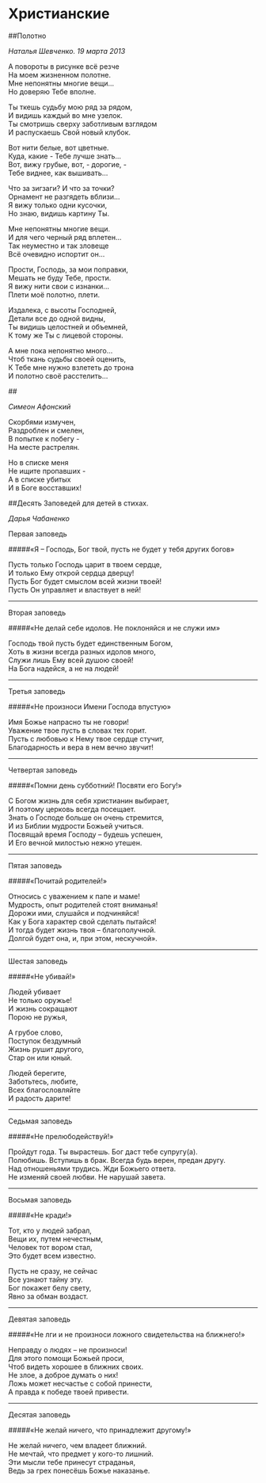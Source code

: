 # Христианские

##Полотно<footer><cite>Наталья Шевченко. 19 марта 2013</cite></footer>

А повороты в рисунке всё резче  
На моем жизненном полотне.  
Мне непонятны многие вещи...  
Но доверяю Тебе вполне.

Ты ткешь судьбу мою ряд за рядом,  
И видишь каждый во мне узелок.  
Ты смотришь сверху заботливым взглядом  
И распускаешь Свой новый клубок.

Вот нити белые, вот цветные.  
Куда, какие - Тебе лучше знать...  
Вот, вижу грубые, вот, - дорогие, -  
Тебе виднее, как вышивать...

Что за зигзаги? И что за точки?  
Орнамент не разгядеть вблизи...  
Я вижу только одни кусочки,  
Но знаю, видишь картину Ты. 

Мне непонятны многие вещи.  
И для чего черный ряд вплетен...  
Так неуместно и так зловеще  
Всё очевидно испортит он...

Прости, Господь, за мои поправки,  
Мешать не буду Тебе, прости.  
Я вижу нити свои с изнанки...  
Плети моё полотно, плети.

Издалека, с высоты Господней,  
Детали все до одной видны,  
Ты видишь целостней и объемней,  
К тому же Ты с лицевой стороны.

А мне пока непонятно много...  
Чтоб ткань судьбы своей оценить,  
К Тебе мне нужно взлететь до трона  
И полотно своё расстелить...

##<footer><cite>Симеон Афонский</cite></footer>

Скорбями измучен,  
Раздроблен и смелен,  
В попытке к побегу -  
На месте растрелян.  

Но в списке меня  
Не ищите пропавших -  
А в списке убитых  
И в Боге восставших!

##Десять Заповедей для детей в стихах.<footer><cite>Дарья Чабаненко</cite></footer>

Первая заповедь 

#####«Я – Господь, Бог твой, пусть не будет у тебя других богов»

Пусть только Господь царит в твоем сердце,  
И только Ему открой сердца дверцу!  
Пусть Бог будет смыслом всей жизни твоей!  
Пусть Он управляет и властвует в ней!

***

Вторая заповедь 

#####«Не делай себе идолов. Не поклоняйся и не служи им»

Господь твой пусть будет единственным Богом,  
Хоть в жизни всегда разных идолов много,  
Служи лишь Ему всей душою своей!  
На Бога надейся, а не на людей!

***

Третья заповедь 

#####«Не произноси Имени Господа впустую»

Имя Божье напрасно ты не говори!  
Уважение твое пусть в словах тех горит.  
Пусть с любовью к Нему твое сердце стучит,  
Благодарность и вера в нем вечно звучит!

***

Четвертая заповедь 

#####«Помни день субботний! Посвяти его Богу!»

С Богом жизнь для себя христианин выбирает,  
И поэтому церковь всегда посещает.  
Знать о Господе больше он очень стремится,  
И из Библии мудрости Божьей учиться.  
Посвящай время Господу – будешь успешен,  
И Его вечной милостью нежно утешен.

***

Пятая заповедь 

#####«Почитай родителей!»

Относись с уважением к папе и маме!  
Мудрость, опыт родителей стоят вниманья!  
Дорожи ими, слушайся и подчиняйся!  
Как у Бога характер свой сделать пытайся!  
И тогда будет жизнь твоя – благополучной.  
Долгой будет она, и, при этом, нескучной».

***

Шестая заповедь 

#####«Не убивай!»

Людей убивает  
Не только оружье!  
И жизнь сокращают  
Порою не ружья,

А грубое слово,  
Поступок бездумный  
Жизнь рушит другого,  
Стар он или юный.

Людей берегите,  
Заботьтесь, любите,  
Всех благословляйте  
И радость дарите!

***

Седьмая заповедь 

#####«Не прелюбодействуй!»

Пройдут года. Ты вырастешь. Бог даст тебе супругу(а).  
Полюбишь. Вступишь в брак. Всегда будь верен, предан другу.  
Над отношеньями трудись. Жди Божьего ответа.  
Не изменяй своей любви. Не нарушай завета.

***

Восьмая заповедь 

#####«Не кради!»

Тот, кто у людей забрал,  
Вещи их, путем нечестным,  
Человек тот вором стал,  
Это будет всем известно.

Пусть не сразу, не сейчас  
Все узнают тайну эту.  
Бог покажет белу свету,  
Явно за обман воздаст.

***

Девятая заповедь 

#####«Не лги и не произноси ложного свидетельства на ближнего!»

Неправду о людях – не произноси!  
Для этого помощи Божьей проси,  
Чтоб видеть хорошее в ближних своих.  
Не злое, а доброе думать о них!  
Ложь может несчастье с собой принести,  
А правда к победе твоей привести.

***

Десятая заповедь 

#####«Не желай ничего, что принадлежит другому!»

Не желай ничего, чем владеет ближний.  
Не мечтай, что предмет у кого-то лишний.  
Эти мысли тебе принесут страданья,  
Ведь за грех понесёшь Божье наказанье.
